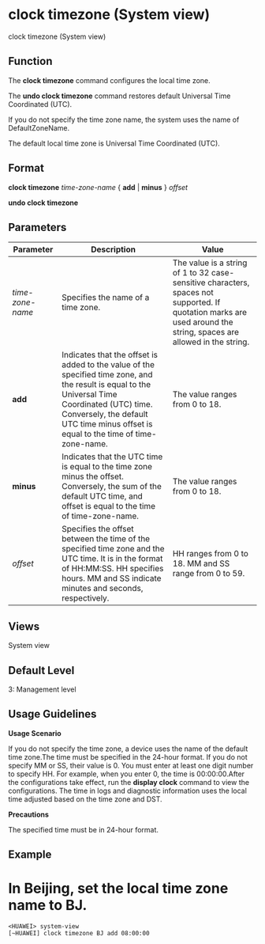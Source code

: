 clock timezone (System view)
============================

clock timezone (System view)

Function
--------



The **clock timezone** command configures the local time zone.

The **undo clock timezone** command restores default Universal Time Coordinated (UTC).

If you do not specify the time zone name, the system uses the name of DefaultZoneName.



The default local time zone is Universal Time Coordinated (UTC).


Format
------

**clock timezone** *time-zone-name* { **add** | **minus** } *offset*

**undo clock timezone**


Parameters
----------

| Parameter | Description | Value |
| --- | --- | --- |
| *time-zone-name* | Specifies the name of a time zone. | The value is a string of 1 to 32 case-sensitive characters, spaces not supported.  If quotation marks are used around the string, spaces are allowed in the string. |
| **add** | Indicates that the offset is added to the value of the specified time zone, and the result is equal to the Universal Time Coordinated (UTC) time. Conversely, the default UTC time minus offset is equal to the time of time-zone-name. | The value ranges from 0 to 18. |
| **minus** | Indicates that the UTC time is equal to the time zone minus the offset. Conversely, the sum of the default UTC time, and offset is equal to the time of time-zone-name. | The value ranges from 0 to 18. |
| *offset* | Specifies the offset between the time of the specified time zone and the UTC time. It is in the format of HH:MM:SS. HH specifies hours. MM and SS indicate minutes and seconds, respectively. | HH ranges from 0 to 18. MM and SS range from 0 to 59. |



Views
-----

System view


Default Level
-------------

3: Management level


Usage Guidelines
----------------

**Usage Scenario**

If you do not specify the time zone, a device uses the name of the default time zone.The time must be specified in the 24-hour format. If you do not specify MM or SS, their value is 0. You must enter at least one digit number to specify HH. For example, when you enter 0, the time is 00:00:00.After the configurations take effect, run the **display clock** command to view the configurations. The time in logs and diagnostic information uses the local time adjusted based on the time zone and DST.

**Precautions**

The specified time must be in 24-hour format.


Example
-------

# In Beijing, set the local time zone name to BJ.
```
<HUAWEI> system-view
[~HUAWEI] clock timezone BJ add 08:00:00

```